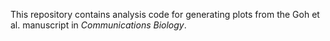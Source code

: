 This repository contains analysis code for generating plots from the Goh et al. manuscript in *Communications Biology*.
